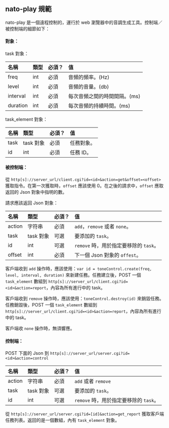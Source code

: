 nato-play 規範
---

nato-play 是一個遠程控制的，運行於 web 瀏覽器中的音調生成工具。控制端／被控制端的細節如下：

#### 對象：

task 對象：

名稱|類型|必須？|值
:--|:--|:--|:--
freq|int|必須|音頻的頻率。(Hz)
level|int|必須|音頻的音量。(db)
interval|int|必須|每次音頻之間的時間間隔。(ms)
duration|int|必須|每次音頻的持續時間。(ms)

task\_element 對象：

名稱|類型|必須？|值
:--|:--|:--|:--
task|task 對象|必須|任務對象。
id|int|必須|任務 ID。

#### 被控制端：

從 `http[s]://server_url/client.cgi?id=<id>&action=get&offset=<offset>` 獲取指令。在第一次獲取時，`offset` 應該使用 0。在之後的請求中，`offset` 應取返回的 Json 對象中指明的數。

請求應該返回 Json 對象：

名稱|類型|必須？|值
:--|:--|:--|:--
action|字符串|必須|`add`，`remove` 或者 `none`。
task|task 對象|可選|要添加的 `task`。
id|int|可選|`remove` 時，用於指定要移除的 `task`。
offset|int|必須|下一個 Json 對象的 `offest`。

客戶端收到 `add` 操作時，應該使用：`var id = toneControl.create(freq, level, interval, duration)` 來新建任務。任務建立後，POST 一個 `task_element` 數組到 `http[s]://server_url/client.cgi?id=<id>&action=report`，內容為所有進行中的 task。 

客戶端收到 `remove` 操作時，應該使用：`toneControl.destroy(id)` 來銷毀任務。任務銷毀後，POST 一個 `task_element` 數組到 `http[s]://server_url/client.cgi?id=<id>&action=report`，內容為所有進行中的 task。 

客戶端收 `none` 操作時，無須響應。

#### 控制端：

POST 下面的 Json 到 `http[s]://server_url/server.cgi?id=<id>&action=control`

名稱|類型|必須？|值
:--|:--|:--|:--
action|字符串|必須|`add` 或者 `remove`
task|task 對象|可選|要添加的 `task`。
id|int|可選|`remove` 時，用於指定要移除的 `task`。

從 `http[s]://server_url/server.cgi?id=[id]&action=get_report` 獲取客戶端任務列表。返回的是一個數組，內有 `task_element` 對象。
